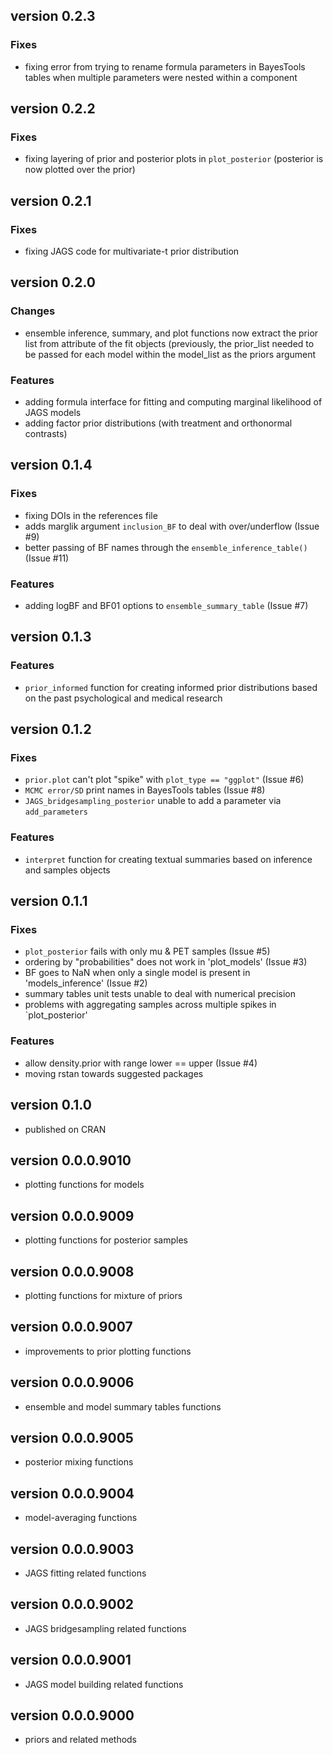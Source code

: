 ## version 0.2.3
### Fixes
- fixing error from trying to rename formula parameters in BayesTools tables when multiple parameters were nested within a component

## version 0.2.2
### Fixes
- fixing layering of prior and posterior plots in `plot_posterior` (posterior is now plotted over the prior)

## version 0.2.1
### Fixes
- fixing JAGS code for multivariate-t prior distribution

## version 0.2.0
### Changes
- ensemble inference, summary, and plot functions now extract the prior list from attribute of the fit objects (previously, the prior_list needed to be passed for each model within the model_list as the priors argument

### Features
- adding formula interface for fitting and computing marginal likelihood of JAGS models
- adding factor prior distributions (with treatment and orthonormal contrasts)

## version 0.1.4
### Fixes
- fixing DOIs in the references file
- adds marglik argument `inclusion_BF` to deal with over/underflow (Issue #9)
- better passing of BF names through the `ensemble_inference_table()` (Issue #11)

### Features
- adding logBF and BF01 options to `ensemble_summary_table` (Issue #7)

## version 0.1.3
### Features
- `prior_informed` function for creating informed prior distributions based on the past psychological and medical research

## version 0.1.2
### Fixes
- `prior.plot` can't plot "spike" with `plot_type == "ggplot"` (Issue #6)
- `MCMC error/SD` print names in BayesTools tables (Issue #8)
- `JAGS_bridgesampling_posterior` unable to add a parameter via `add_parameters`

### Features
- `interpret` function for creating textual summaries based on inference and samples objects

## version 0.1.1
### Fixes
- `plot_posterior` fails with only mu & PET samples (Issue #5)
- ordering by "probabilities" does not work in 'plot_models' (Issue #3)
- BF goes to NaN when only a single model is present in 'models_inference' (Issue #2)
- summary tables unit tests unable to deal with numerical precision
- problems with aggregating samples across multiple spikes in `plot_posterior'

### Features
- allow density.prior with range lower == upper  (Issue #4)
- moving rstan towards suggested packages

## version 0.1.0
- published on CRAN

## version 0.0.0.9010
- plotting functions for models

## version 0.0.0.9009
- plotting functions for posterior samples

## version 0.0.0.9008
- plotting functions for mixture of priors

## version 0.0.0.9007
- improvements to prior plotting functions

## version 0.0.0.9006
- ensemble and model summary tables functions

## version 0.0.0.9005
- posterior mixing functions

## version 0.0.0.9004
- model-averaging functions

## version 0.0.0.9003
- JAGS fitting related functions

## version 0.0.0.9002
- JAGS bridgesampling related functions

## version 0.0.0.9001
- JAGS model building related functions

## version 0.0.0.9000
- priors and related methods
